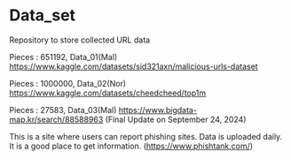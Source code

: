 # Data_set
Repository to store collected URL data

Pieces : 651192,
Data_01(Mal) https://www.kaggle.com/datasets/sid321axn/malicious-urls-dataset

Pieces : 1000000,
Data_02(Nor) https://www.kaggle.com/datasets/cheedcheed/top1m

Pieces : 27583,
Data_03(Mal) https://www.bigdata-map.kr/search/88588963 (Final Update on September 24, 2024)

This is a site where users can report phishing sites. Data is uploaded daily. It is a good place to get information. (https://www.phishtank.com/)
